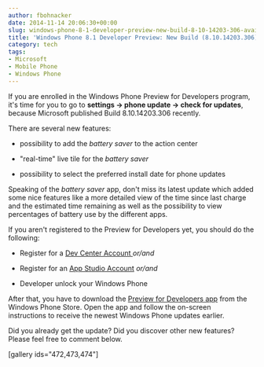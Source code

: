 ```yaml
---
author: fbohnacker
date: 2014-11-14 20:06:30+00:00
slug: windows-phone-8-1-developer-preview-new-build-8-10-14203-306-available
title: 'Windows Phone 8.1 Developer Preview: New Build (8.10.14203.306) available'
category: tech
tags:
- Microsoft
- Mobile Phone
- Windows Phone
---
```

If you are enrolled in the Windows Phone Preview for Developers program, it's time for you to go to **settings -> phone update -> check for updates**, because Microsoft published Build 8.10.14203.306 recently.

There are several new features:



  * possibility to add the _battery saver_ to the action center

  * "real-time" live tile for the _battery saver_

  * possibility to select the preferred install date for phone updates


Speaking of the _battery saver_ app, don't miss its latest update which added some nice features like a more detailed view of the time since last charge and the estimated time remaining as well as the possibility to view percentages of battery use by the different apps.

If you aren't registered to the Preview for Developers yet, you should do the following:



  * Register for a [Dev Center Account ](http://dev.windows.com/en-us/join)_or/and_

  * Register for an [App Studio Account](https://appstudio.windows.com/en-us) _or/and_

  * Developer unlock your Windows Phone


After that, you have to download the [Preview for Developers app](http://www.windowsphone.com/de-de/store/app/preview-for-developers/178ac8a1-6519-4a0b-960c-038393741e96) from the Windows Phone Store. Open the app and follow the on-screen instructions to receive the newest Windows Phone updates earlier.

Did you already get the update? Did you discover other new features? Please feel free to comment below.

[gallery ids="472,473,474"]
